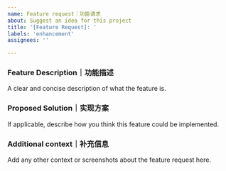 ```yaml
---
name: Feature request｜功能请求
about: Suggest an idea for this project
title: '[Feature Request]: '
labels: 'enhancement'
assignees: ''

---
```


### Feature Description｜功能描述
A clear and concise description of what the feature is.

### Proposed Solution｜实现方案
If applicable, describe how you think this feature could be implemented.

### Additional context｜补充信息
Add any other context or screenshots about the feature request here.